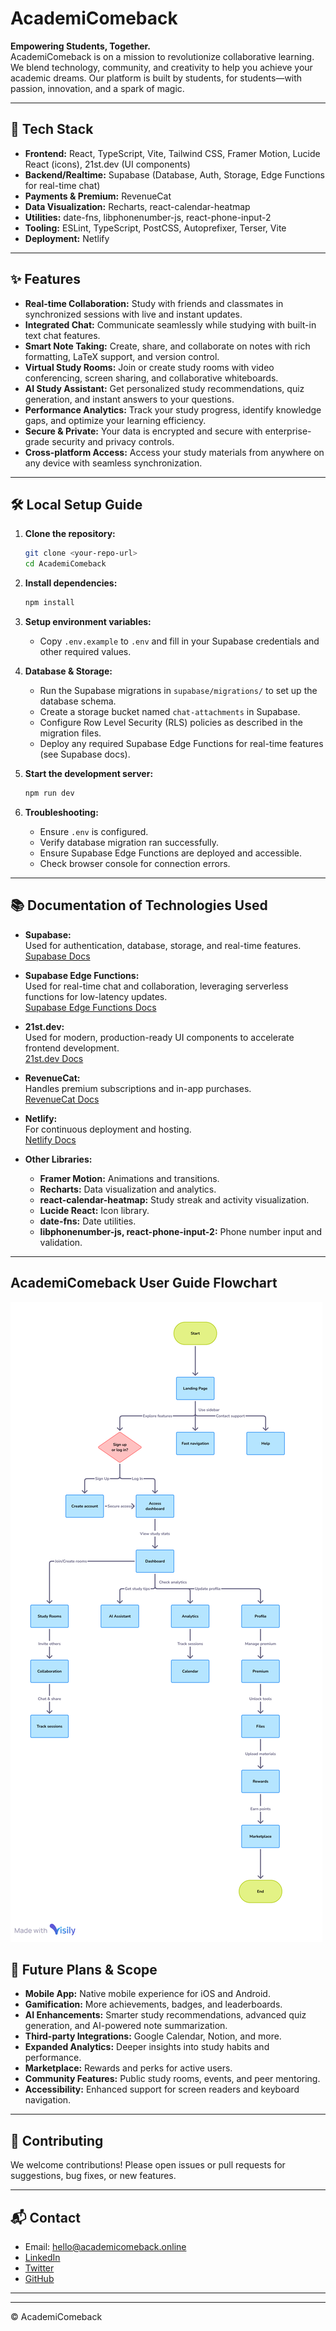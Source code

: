 # AcademiComeback

**Empowering Students, Together.**  
AcademiComeback is on a mission to revolutionize collaborative learning. We blend technology, community, and creativity to help you achieve your academic dreams. Our platform is built by students, for students—with passion, innovation, and a spark of magic.

---

## 🚀 Tech Stack

- **Frontend:** React, TypeScript, Vite, Tailwind CSS, Framer Motion, Lucide React (icons), 21st.dev (UI components)
- **Backend/Realtime:** Supabase (Database, Auth, Storage, Edge Functions for real-time chat)
- **Payments & Premium:** RevenueCat
- **Data Visualization:** Recharts, react-calendar-heatmap
- **Utilities:** date-fns, libphonenumber-js, react-phone-input-2
- **Tooling:** ESLint, TypeScript, PostCSS, Autoprefixer, Terser, Vite
- **Deployment:** Netlify

---

## ✨ Features

- **Real-time Collaboration:** Study with friends and classmates in synchronized sessions with live and instant updates.
- **Integrated Chat:** Communicate seamlessly while studying with built-in text chat features.
- **Smart Note Taking:** Create, share, and collaborate on notes with rich formatting, LaTeX support, and version control.
- **Virtual Study Rooms:** Join or create study rooms with video conferencing, screen sharing, and collaborative whiteboards.
- **AI Study Assistant:** Get personalized study recommendations, quiz generation, and instant answers to your questions.
- **Performance Analytics:** Track your study progress, identify knowledge gaps, and optimize your learning efficiency.
- **Secure & Private:** Your data is encrypted and secure with enterprise-grade security and privacy controls.
- **Cross-platform Access:** Access your study materials from anywhere on any device with seamless synchronization.

---

## 🛠️ Local Setup Guide

1. **Clone the repository:**
   ```bash
   git clone <your-repo-url>
   cd AcademiComeback
   ```

2. **Install dependencies:**
   ```bash
   npm install
   ```

3. **Setup environment variables:**
   - Copy `.env.example` to `.env` and fill in your Supabase credentials and other required values.

4. **Database & Storage:**
   - Run the Supabase migrations in `supabase/migrations/` to set up the database schema.
   - Create a storage bucket named `chat-attachments` in Supabase.
   - Configure Row Level Security (RLS) policies as described in the migration files.
   - Deploy any required Supabase Edge Functions for real-time features (see Supabase docs).

5. **Start the development server:**
   ```bash
   npm run dev
   ```

6. **Troubleshooting:**
   - Ensure `.env` is configured.
   - Verify database migration ran successfully.
   - Ensure Supabase Edge Functions are deployed and accessible.
   - Check browser console for connection errors.

---

## 📚 Documentation of Technologies Used

- **Supabase:**  
  Used for authentication, database, storage, and real-time features.  
  [Supabase Docs](https://supabase.com/docs)

- **Supabase Edge Functions:**  
  Used for real-time chat and collaboration, leveraging serverless functions for low-latency updates.  
  [Supabase Edge Functions Docs](https://supabase.com/docs/guides/functions)

- **21st.dev:**  
  Used for modern, production-ready UI components to accelerate frontend development.  
  [21st.dev Docs](https://21st.dev/)

- **RevenueCat:**  
  Handles premium subscriptions and in-app purchases.  
  [RevenueCat Docs](https://www.revenuecat.com/docs)

- **Netlify:**  
  For continuous deployment and hosting.  
  [Netlify Docs](https://www.netlify.com/docs/)

- **Other Libraries:**  
  - **Framer Motion:** Animations and transitions.
  - **Recharts:** Data visualization and analytics.
  - **react-calendar-heatmap:** Study streak and activity visualization.
  - **Lucide React:** Icon library.
  - **date-fns:** Date utilities.
  - **libphonenumber-js, react-phone-input-2:** Phone number input and validation.

---
## AcademiComeback User Guide Flowchart

![Preview](./public/AcademiComebackUserGuideFlowchart.png) 

## 🔮 Future Plans & Scope

- **Mobile App:** Native mobile experience for iOS and Android.
- **Gamification:** More achievements, badges, and leaderboards.
- **AI Enhancements:** Smarter study recommendations, advanced quiz generation, and AI-powered note summarization.
- **Third-party Integrations:** Google Calendar, Notion, and more.
- **Expanded Analytics:** Deeper insights into study habits and performance.
- **Marketplace:** Rewards and perks for active users.
- **Community Features:** Public study rooms, events, and peer mentoring.
- **Accessibility:** Enhanced support for screen readers and keyboard navigation.

---

## 🤝 Contributing

We welcome contributions! Please open issues or pull requests for suggestions, bug fixes, or new features.

---

## 📬 Contact

- Email: [hello@academicomeback.online](mailto:hello@academicomeback.online)
- [LinkedIn](https://linkedin.com)
- [Twitter](https://twitter.com)
- [GitHub](https://github.com)

---



---

© AcademiComeback
